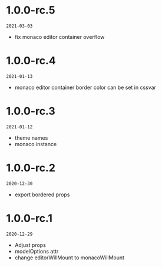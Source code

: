 
# 1.0.0-rc.5
  `2021-03-03`
  - fix monaco editor container overflow

# 1.0.0-rc.4
  `2021-01-13`
  - monaco editor container border color can be set in cssvar

# 1.0.0-rc.3
  `2021-01-12`
  - theme names
  - monaco instance
# 1.0.0-rc.2
  `2020-12-30`
  - export bordered props

# 1.0.0-rc.1
  `2020-12-29` 

  - Adjust props
  - modelOptions attr
  - change editorWillMount to monacoWillMount